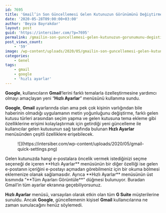 ```yaml
---
id: 7695
title: 'Gmail’in Son Güncellemesi Gelen Kutunuzun Görünümünü Değiştirmenizi Kolaylaştıracak'
date: '2020-05-28T09:00:00+03:00'
author: 'Beyza Bayrakdar'
layout: post
guid: 'https://intersiber.com/?p=7695'
permalink: /gmailin-son-guncellemesi-gelen-kutunuzun-gorunumunu-degistirmenizi-kolaylastiriyor/
post_views_count:
    - '59'
image: /wp-content/uploads/2020/05/gmailin-son-guncellemesi-gelen-kutunuzun-gorunumunu-degistirmenizi-kolaylastiriyor.jpg
categories:
    - Genel
tags:
    - gmail
    - google
    - 'hızlı ayarlar'
---
```


**Google**, kullanıcıların **Gmail**‘lerini farklı temalarla özelleştirmesine yardımcı olmayı amaçlayan yeni “**Hızlı Ayarlar**” menüsünü kullanıma sundu.

**Google**, **Gmail** ayarlarında olan ama pek çok kişinin varlığından bile haberinin olmadığı uygulamanın metin yoğunluğunu değiştirme, farklı gelen kutusu türleri arasından seçim yapma ve gelen kutusuna tema ekleme gibi özelliklerine erişimi kolaylaştırmak için getirdiği yeni güncelleme ile kullanıcılar gelen kutusunun sağ tarafında bulunan **Hızlı Ayarlar** menüsünden çeşitli özelliklere erişebilecek.

<figure class="wp-block-image size-large">![](https://intersiber.com/wp-content/uploads/2020/05/gmail-quick-settings.png)</figure>Gelen kutunuzda hangi e-postalara öncelik vermek istediğinizi seçme seçeneği de içeren **Hızlı Ayarlar** menüsünün bir diğer özelliği ise gelen e-postanın içeriğini e-postayı açmadan görebilmeniz için bir okuma bölmesi eklemenize olanak sağlamasıdır. Ayrıca **Hızlı Ayarlar** menüsünün üst kısmında “**Tüm Ayarları Görüntüle**” düğmesi bulunuyor. Buradan Gmail’in tüm ayarlar ekranına geçebiliyorsunuz.

**Hızlı Ayarlar** menüsü, varsayılan olarak etkin olan tüm **G Suite** müşterilerine sunuldu. Ancak **Google**, güncellemenin kişisel **Gmail** kullanıcılarına ne zaman sunulacağını henüz söylemedi.